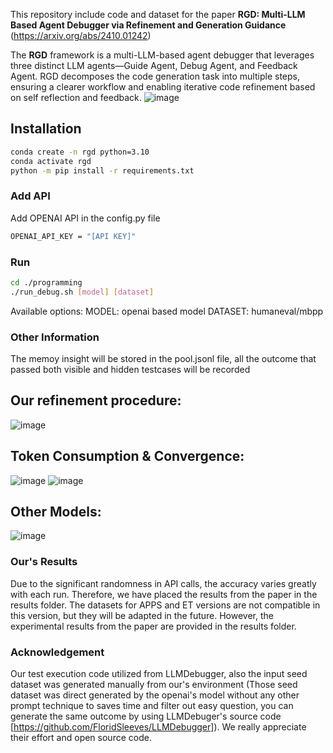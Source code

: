 This repository include code and dataset for the paper **RGD: Multi-LLM Based Agent Debugger via Refinement and Generation Guidance** (https://arxiv.org/abs/2410.01242)

The **RGD** framework is a multi-LLM-based agent debugger that leverages three distinct LLM agents—Guide Agent, Debug Agent, and Feedback Agent. RGD decomposes the code generation task into multiple steps, ensuring a clearer workflow and enabling iterative code refinement based on self reflection and feedback. 
![image](https://github.com/user-attachments/assets/babf3691-0f39-4b1d-9b53-0242b2b57a04)

## Installation
```bash
conda create -n rgd python=3.10
conda activate rgd
python -m pip install -r requirements.txt
```

### Add API
Add OPENAI API in the config.py file
```bash
OPENAI_API_KEY = "[API KEY]"
```

### Run
```bash
cd ./programming
./run_debug.sh [model] [dataset]
```
Available options:
MODEL: openai based model
DATASET: humaneval/mbpp

### Other Information
The memoy insight will be stored in the pool.jsonl file, all the outcome that passed both visible and hidden testcases will be recorded
## Our refinement procedure:
![image](https://github.com/user-attachments/assets/2b14d7a9-a2f5-447d-bb6c-c5de29d692a6)

## Token Consumption & Convergence:
![image](https://github.com/user-attachments/assets/09bbae9b-259f-4b5a-af5b-1ad34c40a0ef)
![image](https://github.com/user-attachments/assets/c43656c9-92aa-4b57-ba45-b7b246cb9ead)

## Other Models:
![image](https://github.com/user-attachments/assets/3e75af43-b5b2-4217-9ecf-cb5966d9fc5f)

### Our's Results
Due to the significant randomness in API calls, the accuracy varies greatly with each run. Therefore, we have placed the results from the paper in the results folder. The datasets for APPS and ET versions are not compatible in this version, but they will be adapted in the future. However, the experimental results from the paper are provided in the results folder.

### Acknowledgement
Our test execution code utilized from LLMDebugger, also the input seed dataset was generated manually from our's environment (Those seed dataset was direct generated by the openai's model without any other prompt technique to saves time and filter out easy question, you can generate the same outcome by using LLMDebuger's source code [https://github.com/FloridSleeves/LLMDebugger]). We really appreciate their effort and open source code. 


